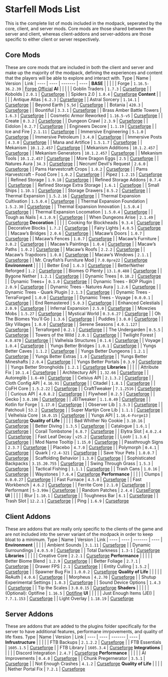 # Starfell Mods List
This is the complete list of mods included in the modpack, seperated by the core, client, and server mods. Core mods are those shared between the server and client, whereas client-addons and server-addons are those specific to either client or server respectively.

## Core Mods
These are core mods that are included in both the client and server and make up the majority of the modpack, defining the experiences and content that the players will be able to explore and interact with.
Type | Name | Version | Link |
---- | ---- | ------- | ---- |
**BASE** | | |
| | Forge | `1.16.5-36.2.39` | [Forge Official](https://files.minecraftforge.net/net/minecraftforge/forge/)
**AI** | | |
| | Goblin Traders | `1.7.3` | [Curseforge](https://www.curseforge.com/minecraft/mc-mods/goblin-traders)
| | Kobolds | `2.0.1` | [Curseforge](https://www.curseforge.com/minecraft/mc-mods/kobolds)
| | Spiders 2.0 | `1.0.4` | [Curseforge](https://www.curseforge.com/minecraft/mc-mods/spiders-2-0)
**Content** | | |
| | Antique Atlas | `6.2.3` | [Curseforge](https://www.curseforge.com/minecraft/mc-mods/antique-atlas)
| | Astral Sorcery | `1.14.1` | [Curseforge](https://www.curseforge.com/minecraft/mc-mods/astral-sorcery)
| | Beyond Earth | `5.5d` | [Curseforge](https://www.curseforge.com/minecraft/mc-mods/beyond-earth)
| | Botania | `420.3` | [Curseforge](https://www.curseforge.com/minecraft/mc-mods/botania)
| | Bountiful | `3.3.1` | [Curseforge](https://www.curseforge.com/minecraft/mc-mods/bountiful)
| | Brass Amber Battle Towers | `1.6.3` | [Curseforge](https://www.curseforge.com/minecraft/mc-mods/brassamberbattletowers)
| | Cosmetic Armor Reworked | `1.16.5-v5` | [Curseforge](https://www.curseforge.com/minecraft/mc-mods/cosmetic-armor-reworked)
| | Create | `0.3.2` | [Curseforge](https://www.curseforge.com/minecraft/mc-mods/create)
| | Dungeon Crawl | `2.3.9` | [Curseforge](https://www.curseforge.com/minecraft/mc-mods/dungeon-crawl)
| | Eidolon | `0.2.7` | [Curseforge](https://www.curseforge.com/minecraft/mc-mods/eidolon)
| | Engineers Decore | `1.1.19` | [Curseforge](https://www.curseforge.com/minecraft/mc-mods/engineers-decor)
| | Ice and Fire | `2.1.11` | [Curseforge](https://www.curseforge.com/minecraft/mc-mods/ice-and-fire-dragons)
| | Immersive Engineering | `5.1.0` | [Curseforge](https://www.curseforge.com/minecraft/mc-mods/immersive-engineering)
| | Immersive Petroleum | `3.4.0` | [Curseforge](https://www.curseforge.com/minecraft/mc-mods/immersive-petroleum)
| | Immersive Posts | `4.3.0` | [Curseforge](https://www.curseforge.com/minecraft/mc-mods/immersiveposts)
| | Mana and Artifice | `1.5.1.7` | [Curseforge](https://www.curseforge.com/minecraft/mc-mods/mana-and-artifice)
| | Mekanism | `10.1.2.457` | [Curseforge](https://www.curseforge.com/minecraft/mc-mods/mekanism)
| | Mekanism Additions | `10.1.2.457` | [Curseforge](https://www.curseforge.com/minecraft/mc-mods/mekanism-additions)
| | Mekanism Generators | `10.1.2.457` | [Curseforge](https://www.curseforge.com/minecraft/mc-mods/mekanism-generators)
| | Mekanism Tools | `10.1.2.457` | [Curseforge](https://www.curseforge.com/minecraft/mc-mods/mekanism-tools)
| | More Dragon Eggs | `2.5` | [Curseforge](https://www.curseforge.com/minecraft/mc-mods/more-dragon-eggs)
| | Natures Aura | `34.3` | [Curseforge](https://www.curseforge.com/minecraft/mc-mods/natures-aura)
| | Necrum! Devil's Request | `2.6.0` | [Curseforge](https://www.curseforge.com/minecraft/mc-mods/necrom)
| | Pams Harvestcraft Crops | `1.0.2` | [Curseforge](https://www.curseforge.com/minecraft/mc-mods/pams-harvestcraft-2-crops)
| | Pams Harvestcraft - Food Core | `1.0.2` | [Curseforge](https://www.curseforge.com/minecraft/mc-mods/pams-harvestcraft-2-food-core)
| | Pipez | `1.2.15` | [Curseforge](https://www.curseforge.com/minecraft/mc-mods/pipez)
| | Refined Storage | `1.9.18` | [Curseforge](https://www.curseforge.com/minecraft/mc-mods/refined-storage)
| | Refined Storage Addons | `0.7.4` | [Curseforge](https://www.curseforge.com/minecraft/mc-mods/refined-storage-addons)
| | Refined Storage Extra Storage | `1.6.1` | [Cursefoge](https://www.curseforge.com/minecraft/mc-mods/extrastorage)
| | Small Ships | `1.10.1` | [Curseforge](https://www.curseforge.com/minecraft/mc-mods/small-ships)
| | Storage Drawers | `8.5.2` | [Curseforge](https://www.curseforge.com/minecraft/mc-mods/storage-drawers)
| | Thermal Expansion | `1.5.2.16` | [Curseforge](https://www.curseforge.com/minecraft/mc-mods/thermal-expansion)
| | Thermal Expansion Cultivation | `1.5.0.4` | [Curseforge](https://www.curseforge.com/minecraft/mc-mods/thermal-cultivation)
| | Thermal Expansion Foundation | `1.5.2.30` | [Curseforge](https://www.curseforge.com/minecraft/mc-mods/thermal-foundation)
| | Thermal Expansion Innovation | `1.5.0.4` | [Curseforge](https://www.curseforge.com/minecraft/mc-mods/thermal-innovation)
| | Thermal Expansion Locomation | `1.5.0.4` | [Curseforge](https://www.curseforge.com/minecraft/mc-mods/thermal-locomotion)
| | Tough as Nails | `4.1.0.9` | [Curseforge](https://www.curseforge.com/minecraft/mc-mods/tough-as-nails)
| | When Dungeons Arise | `2.1.49` | [Curseforge](https://www.curseforge.com/minecraft/mc-mods/when-dungeons-arise)
**Decoration** | | |
| | Cooking for Blockheads | `9.3.4` | [Curseforge](https://www.curseforge.com/minecraft/mc-mods/cooking-for-blockheads)
| | Decorative Blocks | `1.7.2` | [Curseforge](https://www.curseforge.com/minecraft/mc-mods/decorative-blocks/)
| | Fairy Lights | `4.0.5` | [Curseforge](https://www.curseforge.com/minecraft/mc-mods/fairy-lights)
| | Macaw’s Bridges | `2.0.6` | [Curseforge](https://www.curseforge.com/minecraft/mc-mods/macaws-bridges)
| | Macaw’s Doors | `1.0.7` | [Curseforge](https://www.curseforge.com/minecraft/mc-mods/macaws-doors)
| | Macaw’s Fences | `1.0.7` | [Curseforge](https://www.curseforge.com/minecraft/mc-mods/macaws-fences-and-walls)
| | Macaw’s Furniture | `3.0.2` | [Curseforge](https://www.curseforge.com/minecraft/mc-mods/macaws-furniture)
| | Macaw’s Paintings | `1.0.4` | [Curseforge](https://www.curseforge.com/minecraft/mc-mods/macaws-paintings)
| | Macaw’s Paths | `1.0.2` | [Curseforge](https://www.curseforge.com/minecraft/mc-mods/macaws-paths-and-pavings)
| | Macaw’s Roofs | `2.2.2` | [Curseforge](https://www.curseforge.com/minecraft/mc-mods/macaws-roofs)
| | Macaw’s Trapdoors | `1.0.8` | [Curseforge](https://www.curseforge.com/minecraft/mc-mods/macaws-trapdoors)
| | Macaw’s Windows | `2.1.1` | [Curseforge](https://www.curseforge.com/minecraft/mc-mods/macaws-windows)
| | Mr. Crayfish’s Furniture Mod | `7.0.0pre22` | [Curseforge](https://www.curseforge.com/minecraft/mc-mods/mrcrayfish-furniture-mod)
**Environment** | | |
| | Better End | `1.6.3` | [Curseforge](https://www.curseforge.com/minecraft/mc-mods/betterend)
| | BetterNether Reforged | `1.2` | [Curseforge](https://www.curseforge.com/minecraft/mc-mods/betternether-reforged)
| | Biomes O Plenty | `13.1.0.488` | [Curseforge](https://www.curseforge.com/minecraft/mc-mods/biomes-o-plenty)
| | Bygone Nether | `1.2.1` | [Curseforge](https://www.curseforge.com/minecraft/mc-mods/bygone-nether)
| | Dynamic Trees | `0.10.2` | [Curseforge](https://www.curseforge.com/minecraft/mc-mods/dynamictrees)
| | Dynamic Trees+ | `0.1.0` | [Curseforge](https://www.curseforge.com/minecraft/mc-mods/dynamictreesplus)
| | Dynamic Trees - BOP Plugin | `2.0.9` | [Curseforge](https://www.curseforge.com/minecraft/mc-mods/dtbop)
| | Dynamic Trees - Natures Aura | `1.2.6` | [Curseforge](https://www.curseforge.com/minecraft/mc-mods/dynamic-trees-natures-aura/)
| | Dynamic Trees - Quark Plugin | `2.1.3` | [Curseforge](https://www.curseforge.com/minecraft/mc-mods/dynamic-trees-quark)
| | Dynamic Trees - TerraForged | `1.0.0` | [Curseforge](https://www.curseforge.com/minecraft/mc-mods/dynamic-trees-terraforged)
| | Dynamic Trees - Voyage | `0.0.0.1` | [Curseforge](https://www.curseforge.com/minecraft/mc-mods/dynamic-trees-voyage)
| | End Remastered | `5.0.3` | [Curseforge](https://www.curseforge.com/minecraft/mc-mods/endremastered)
| | Enhanced Celestials | `2.0.9` | [Curseforge](https://www.curseforge.com/minecraft/mc-mods/enhanced-celestials)
| | Infernal Expansion | `2.5.0` | [Curseforge](https://www.curseforge.com/minecraft/mc-mods/infernal-expansion)
| | Mowzies Mobs | `1.5.27` | [Curseforge](https://www.curseforge.com/minecraft/mc-mods/mowzies-mobs)
| | Mystical World | `0.3.6.27` | [Curseforge](https://www.curseforge.com/minecraft/mc-mods/mystical-world)
| | Oh The Biomes You'll Go | `1.3.6` | [Curseforge](https://www.curseforge.com/minecraft/mc-mods/oh-the-biomes-youll-go)
| | Puddles | `3.0.0` | [Curseforge](https://www.curseforge.com/minecraft/mc-mods/puddles)
| | Sky Villages | `1.0.0` | [Curseforge](https://www.curseforge.com/minecraft/mc-mods/sky-villages-forge)
| | Serene Seasons | `4.0.1.127` | [Curseforge](https://www.curseforge.com/minecraft/mc-mods/serene-seasons)
| | Terraforged | `0.2.1` | [Curseforge](https://www.curseforge.com/minecraft/mc-mods/terraforged)
| | The Undergarden | `0.5.5` | [Curseforge](https://www.curseforge.com/minecraft/mc-mods/the-undergarden)
| | Towers of the Wild | `2.0.1` | [Curseforge](https://www.curseforge.com/minecraft/mc-mods/towers-of-the-wild)
| | Twilight Forest | `4.0.870` | [Curseforge](https://www.curseforge.com/minecraft/mc-mods/the-twilight-forest)
| | Valhelsia Structures | `0.1.6` | [Curseforge](https://www.curseforge.com/minecraft/mc-mods/valhelsia-structures)
| | Voyage | `1.0.4` | [Curseforge](https://www.curseforge.com/minecraft/mc-mods/voyage)
| | Yungs Better Bridges | `1.0.1` | [Curseforge](https://www.curseforge.com/minecraft/mc-mods/yungs-bridges)
| | Yungs Better Caves | `1.1.2` | [Curseforge](https://www.curseforge.com/minecraft/mc-mods/yungs-better-caves)
| | Yungs Better Dungeons | `1.2.1` | [Curseforge](https://www.curseforge.com/minecraft/mc-mods/yungs-better-dungeons)
| | Yungs Better Extras | `1.0` | [Curseforge](https://www.curseforge.com/minecraft/mc-mods/yungs-extras)
| | Yungs Better Mineshafts | `2.0.4` | [Curseforge](https://www.curseforge.com/minecraft/mc-mods/yungs-better-mineshafts-forge)
| | Yungs Better Portals | `0.3.9` | [Curseforge](https://www.curseforge.com/minecraft/mc-mods/yungs-better-portals)
| | Yungs Better Strongholds | `1.2.1` | [Curseforge](https://www.curseforge.com/minecraft/mc-mods/yungs-better-strongholds)
**Libraries** | | |
| | Attribute Fix | `10.1.4` | [Curseforge](https://www.curseforge.com/minecraft/mc-mods/attributefix)
| | Architectury API | `1.32.66` | [Curseforge](https://www.curseforge.com/minecraft/mc-mods/architectury-api)
| | Autoreglib | `1.6-49` | [Curseforge](https://www.curseforge.com/minecraft/mc-mods/autoreglib)
| | Celsius API | `2.1.3.2` | [Curseforge](https://www.curseforge.com/minecraft/mc-mods/caelus)
| | Cloth Config API | `4.16.91` | [Curseforge](https://www.curseforge.com/minecraft/mc-mods/cloth-config)
| | Citadel | `1.8.1` | [Curseforge](https://www.curseforge.com/minecraft/mc-mods/citadel)
| | CoFH Core | `1.5.2.22` | [Curseforge](https://www.curseforge.com/minecraft/mc-mods/cofh-core)
| | CraftTweaker | `7.1.2516` | [Curseforge](https://www.curseforge.com/minecraft/mc-mods/crafttweaker)
| | Curious API | `4.0.8.2` | [Curseforge](https://www.curseforge.com/minecraft/mc-mods/curios)
| | Flywheel | `0.2.5` | [Curseforge](https://www.curseforge.com/minecraft/mc-mods/flywheel)
| | Gecko | `3.0.106` | [Curseforge](https://www.curseforge.com/minecraft/mc-mods/geckolib)
| | JEITweaker | `1.1.0.49` | [Curseforge](https://www.curseforge.com/minecraft/mc-mods/jeitweaker)
| | Kotlin for Forge | `1.17.0` | [Curseforge](https://www.curseforge.com/minecraft/mc-mods/kotlin-for-forge)
| | Observer Lib | `1.5.3` | [Curseforge](https://www.curseforge.com/minecraft/mc-mods/observerlib)
| | Patchouli | `53.2` | [Curseforge](https://www.curseforge.com/minecraft/mc-mods/patchouli)
| | Super Martijn Core Lib | `1.1.1` | [Curseforge](https://www.curseforge.com/minecraft/mc-mods/supermartijn642s-core-lib)
| | Velhelsia Core | `16.0.15` | [Curseforge](https://www.curseforge.com/minecraft/mc-mods/valhelsia-core)
| | Yungs API | `1.16.4-Forge13` | [Curseforge](https://www.curseforge.com/minecraft/mc-mods/yungs-api)
**Quality of Life** | | |
| | Bad Whither No Cookie | `3.10.16` | [Curseforge](https://www.curseforge.com/minecraft/mc-mods/bad-wither-no-cookie-reloaded)
| | Better Diving | `1.3.5` | [Curseforge](https://www.curseforge.com/minecraft/mc-mods/better-diving)
| | Catalogue | `1.6.1` | [Curseforge](https://www.curseforge.com/minecraft/mc-mods/catalogue)
| | Corail Tombstone | `6.8.7` | [Curseforge](https://www.curseforge.com/minecraft/mc-mods/corail-tombstone)
| | Elytra Slot | `4.0.2.4` | [Curseforge](https://www.curseforge.com/minecraft/mc-mods/elytra-slot)
| | Fast Leaf Decay | `v25.2` | [Curseforge](https://www.curseforge.com/minecraft/mc-mods/fast-leaf-decay)
| | Lootr | `1.3.6` | [Curseforge](https://www.curseforge.com/minecraft/mc-mods/lootr)
| | Mod Name Tooltip | `1.15.0` | [Curseforge](https://www.curseforge.com/minecraft/mc-mods/mod-name-tooltip)
| | Passthrough Signs | `2.3.7` | [Curseforge](https://www.curseforge.com/minecraft/mc-mods/passthrough-signs)
| | Placebo | `4.7.0` | [Curseforge](https://www.curseforge.com/minecraft/mc-mods/placebo)
| | Polymorph | `0.4.1` | [Curseforge](https://www.curseforge.com/minecraft/mc-mods/polymorph)
| | Quark | `r2.4-321` | [Curseforge](https://www.curseforge.com/minecraft/mc-mods/quark)
| | Save Your Pets | `1.0.0.7` | [Curseforge](https://www.curseforge.com/minecraft/mc-mods/save-your-pets)
| | Scaffolding Behavior | `1.3.0` | [Curseforge](https://www.curseforge.com/minecraft/mc-mods/scaffolding-behavior)
| | Sophisticated Backpacks | `3.15.20.755` | [Curseforge](https://www.curseforge.com/minecraft/mc-mods/sophisticated-backpacks)
| | Swing Through Grass | `1.5.3` | [Curseforge](https://www.curseforge.com/minecraft/mc-mods/swingthroughgrass)
| | Tactical Fishing | `1.1.1` | [Curseforge](https://www.curseforge.com/minecraft/mc-mods/tactical-fishing)
| | Trash Cans | `1.0.16` | [Curseforge](https://www.curseforge.com/minecraft/mc-mods/trash-cans)
| | Waystones | `7.6.4` | [Curseforge](https://www.curseforge.com/minecraft/mc-mods/waystones)
**Performance** | | |
| | Clumps | `6.0.0.27` | [Curseforge](https://www.curseforge.com/minecraft/mc-mods/clumps)
| | Fast Furnace | `4.5.0` | [Curseforge](https://www.curseforge.com/minecraft/mc-mods/fastfurnace)
| | Fast Workbench | `4.6.2` | [Curseforge](https://www.curseforge.com/minecraft/mc-mods/fastworkbench)
| | Ferrite Core | `2.1.0` | [Curseforge](https://www.curseforge.com/minecraft/mc-mods/ferritecore)
| | Performant | `5-3.99m` | [Curseforge](https://www.curseforge.com/minecraft/mc-mods/performant)
| | Random Patches | `2.4.4` | [CurseForge](https://www.curseforge.com/minecraft/mc-mods/randompatches-forge)
**UI** | | |
| | Blur | `1.10.1` | [Curseforge](https://www.curseforge.com/minecraft/mc-mods/blur)
| | Toughness Bar | `6.1` | [Curseforge](https://www.curseforge.com/minecraft/mc-mods/armor-toughness-bar)
| | Trash Slot | `12.2.1` | [Curseforge](https://www.curseforge.com/minecraft/mc-mods/trashslot)
| | Ping | `1.6.9` | [Curseforge](https://www.curseforge.com/minecraft/mc-mods/ping)


## Client Addons
These are addons that are really only specific to the clients of the game and are not included into the server variant of the modpack in order to keep bloat to a minimum.
Type | Name | Version | Link |
---- | ---- | ------- | ---- |
**Environment** | | |
| | Ambient Sounds | `3.1.11` | [Curseforge](https://www.curseforge.com/minecraft/mc-mods/ambientsounds)
| | Dynamic Surroundings | `4.0.5.0` | [Curseforge](https://www.curseforge.com/minecraft/mc-mods/dynamic-surroundings)
| | Total Darkness | `1.3-1` | [Curseforge](https://www.curseforge.com/minecraft/mc-mods/total-darkness)
**Libraries** | | |
| | Creative Core | `2.2.1` | [Curseforge](https://www.curseforge.com/minecraft/mc-mods/creativecore)
**Performance** | | |
| | Better Biome Blend | `1.2.9` | [Curseforge](https://www.curseforge.com/minecraft/mc-mods/better-biome-blend)
| | Better Foliage | `2.7.1` | [Curseforge](https://www.curseforge.com/minecraft/mc-mods/better-foliage)
| | Drawer FPS | `2.1` | [Curseforge](https://www.curseforge.com/minecraft/mc-mods/drawerfps)
| | Entity Culling | `1.5.2` | [Curseforge](https://www.curseforge.com/minecraft/mc-mods/entityculling)
| | Spawner Bug Fix | `1.0.0.2` | [Curseforge](https://www.curseforge.com/minecraft/mc-mods/spawner-fix)
**Quality of Life** | | |
| | ReAuth | `4.0.6` | [Curseforge](https://www.curseforge.com/minecraft/mc-mods/reauth)
| | Morpheus | `4.2.70` | [Curseforge](https://www.curseforge.com/minecraft/mc-mods/morpheus)
| | Shutup Experimental Settings | `1.0.3` | [Curseforge](https://www.curseforge.com/minecraft/mc-mods/shutup-experimental-settings)
| | Sound Device Options | `1.4.3` | [Curseforge](https://www.curseforge.com/minecraft/mc-mods/more-sound-config)
| | Tip the Scales | `3.0.0.15` | [Curseforge](https://www.curseforge.com/minecraft/mc-mods/tipthescales)
**Shaders** | | |
| | (Optional): Optifine | `1.16.5` | [Optifine](https://www.optifine.net/home)
**UI** | | |
| | Just Enough Items (JEI) | `7.7.1.153` | [Curseforge](https://www.curseforge.com/minecraft/mc-mods/jei)
| | Light Overlay | `1.18.19` | [Curseforge](https://www.curseforge.com/minecraft/mc-mods/light-overlay)


## Server Addons
These are addons that are added to the plugins folder specifically for the server to have additional features, performane imrpovements, and quality of life fixes.
Type | Name | Version | Link |
---- | ---- | ------- | ---- |
**Infrustructure** | | |
| | FTB Backups | `2.1.2.2` | [Curseforge](https://www.curseforge.com/minecraft/mc-mods/ftb-backups-forge)
| | FTB Essentials | `1605.1.5` | [Curseforge](https://www.curseforge.com/minecraft/mc-mods/ftb-essentials-forge)
| | FTB Library | `1605.3.4` | [Curseforge](https://www.curseforge.com/minecraft/mc-mods/ftb-library-forge)
**Integrations** | | |
| | Discord Integration | `2.4.7` | [Curseforge](https://www.curseforge.com/minecraft/mc-mods/dcintegration)
**Performance** | | |
| | AI Improvements | `0.4.0` | [Curseforge](https://www.curseforge.com/minecraft/mc-mods/ai-improvements)
| | Chunk Pregernerator | `3.5.1` | [Curseforge](https://www.curseforge.com/minecraft/mc-mods/chunkpregenerator)
| | Not Enough Crashes | `4.1.2` | [Curseforge](https://www.curseforge.com/minecraft/mc-mods/not-enough-crashes-forge)
**Quality of Life** | | |
| | Nether Portal Fix | `7.2.1` | [Curseforge](https://www.curseforge.com/minecraft/mc-mods/netherportalfix)
